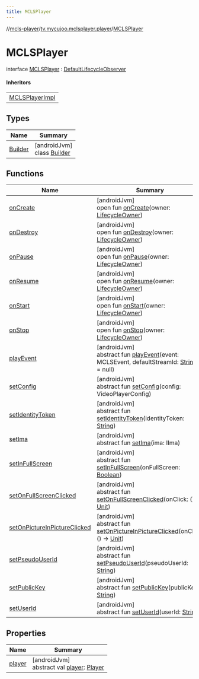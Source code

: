 ```yaml
---
title: MCLSPlayer
---
```

//[mcls-player](../../../index.html)/[tv.mycujoo.mclsplayer.player](../index.html)/[MCLSPlayer](index.html)



# MCLSPlayer

interface [MCLSPlayer](index.html) : [DefaultLifecycleObserver](https://developer.android.com/reference/kotlin/androidx/lifecycle/DefaultLifecycleObserver.html)

#### Inheritors


| |
|---|
| [MCLSPlayerImpl](../-m-c-l-s-player-impl/index.html) |


## Types


| Name | Summary |
|---|---|
| [Builder](-builder/index.html) | [androidJvm]<br>class [Builder](-builder/index.html) |


## Functions


| Name | Summary |
|---|---|
| [onCreate](index.html#139941652%2FFunctions%2F255153135) | [androidJvm]<br>open fun [onCreate](index.html#139941652%2FFunctions%2F255153135)(owner: [LifecycleOwner](https://developer.android.com/reference/kotlin/androidx/lifecycle/LifecycleOwner.html)) |
| [onDestroy](index.html#1057561704%2FFunctions%2F255153135) | [androidJvm]<br>open fun [onDestroy](index.html#1057561704%2FFunctions%2F255153135)(owner: [LifecycleOwner](https://developer.android.com/reference/kotlin/androidx/lifecycle/LifecycleOwner.html)) |
| [onPause](../-m-c-l-s-player-impl/index.html#187777572%2FFunctions%2F255153135) | [androidJvm]<br>open fun [onPause](../-m-c-l-s-player-impl/index.html#187777572%2FFunctions%2F255153135)(owner: [LifecycleOwner](https://developer.android.com/reference/kotlin/androidx/lifecycle/LifecycleOwner.html)) |
| [onResume](../-m-c-l-s-player-impl/index.html#-1807945979%2FFunctions%2F255153135) | [androidJvm]<br>open fun [onResume](../-m-c-l-s-player-impl/index.html#-1807945979%2FFunctions%2F255153135)(owner: [LifecycleOwner](https://developer.android.com/reference/kotlin/androidx/lifecycle/LifecycleOwner.html)) |
| [onStart](../-m-c-l-s-player-impl/index.html#1240777104%2FFunctions%2F255153135) | [androidJvm]<br>open fun [onStart](../-m-c-l-s-player-impl/index.html#1240777104%2FFunctions%2F255153135)(owner: [LifecycleOwner](https://developer.android.com/reference/kotlin/androidx/lifecycle/LifecycleOwner.html)) |
| [onStop](../-m-c-l-s-player-impl/index.html#487071706%2FFunctions%2F255153135) | [androidJvm]<br>open fun [onStop](../-m-c-l-s-player-impl/index.html#487071706%2FFunctions%2F255153135)(owner: [LifecycleOwner](https://developer.android.com/reference/kotlin/androidx/lifecycle/LifecycleOwner.html)) |
| [playEvent](play-event.html) | [androidJvm]<br>abstract fun [playEvent](play-event.html)(event: MCLSEvent, defaultStreamId: [String](https://kotlinlang.org/api/latest/jvm/stdlib/kotlin/-string/index.html)? = null) |
| [setConfig](set-config.html) | [androidJvm]<br>abstract fun [setConfig](set-config.html)(config: VideoPlayerConfig) |
| [setIdentityToken](set-identity-token.html) | [androidJvm]<br>abstract fun [setIdentityToken](set-identity-token.html)(identityToken: [String](https://kotlinlang.org/api/latest/jvm/stdlib/kotlin/-string/index.html)) |
| [setIma](set-ima.html) | [androidJvm]<br>abstract fun [setIma](set-ima.html)(ima: IIma) |
| [setInFullScreen](set-in-full-screen.html) | [androidJvm]<br>abstract fun [setInFullScreen](set-in-full-screen.html)(onFullScreen: [Boolean](https://kotlinlang.org/api/latest/jvm/stdlib/kotlin/-boolean/index.html)) |
| [setOnFullScreenClicked](set-on-full-screen-clicked.html) | [androidJvm]<br>abstract fun [setOnFullScreenClicked](set-on-full-screen-clicked.html)(onClick: () -&gt; [Unit](https://kotlinlang.org/api/latest/jvm/stdlib/kotlin/-unit/index.html)) |
| [setOnPictureInPictureClicked](set-on-picture-in-picture-clicked.html) | [androidJvm]<br>abstract fun [setOnPictureInPictureClicked](set-on-picture-in-picture-clicked.html)(onClick: () -&gt; [Unit](https://kotlinlang.org/api/latest/jvm/stdlib/kotlin/-unit/index.html)) |
| [setPseudoUserId](set-pseudo-user-id.html) | [androidJvm]<br>abstract fun [setPseudoUserId](set-pseudo-user-id.html)(pseudoUserId: [String](https://kotlinlang.org/api/latest/jvm/stdlib/kotlin/-string/index.html)) |
| [setPublicKey](set-public-key.html) | [androidJvm]<br>abstract fun [setPublicKey](set-public-key.html)(publicKey: [String](https://kotlinlang.org/api/latest/jvm/stdlib/kotlin/-string/index.html)) |
| [setUserId](set-user-id.html) | [androidJvm]<br>abstract fun [setUserId](set-user-id.html)(userId: [String](https://kotlinlang.org/api/latest/jvm/stdlib/kotlin/-string/index.html)) |


## Properties


| Name | Summary |
|---|---|
| [player](player.html) | [androidJvm]<br>abstract val [player](player.html): [Player](../../tv.mycujoo.mclsplayer.player.player/-player/index.html) |

